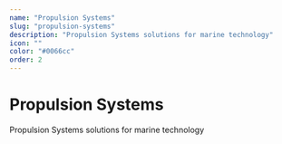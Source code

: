 ```yaml
---
name: "Propulsion Systems"
slug: "propulsion-systems"
description: "Propulsion Systems solutions for marine technology"
icon: ""
color: "#0066cc"
order: 2
---
```


# Propulsion Systems

Propulsion Systems solutions for marine technology

